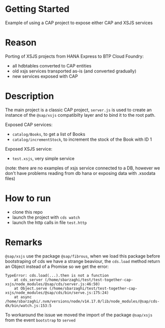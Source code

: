 # Getting Started

Example of using a CAP project to expose either CAP and XSJS services

# Reason 
Porting of XSJS projects from HANA Express to BTP Cloud Foundry:
- all hdbtables converted to CAP entities
- old xsjs services transported as-is (and converted gradually)
- new services exposed with CAP

# Description
The main project is a classic CAP project, `server.js` is used to create an instance of the `@sap/xsjs` compatibilty layer and to bind it to the root path.

Exposed CAP services:
- `catalog/Books`, to get a list of Books
- `catalog/incrementStock`, to increment the stock of the Book with ID 1

Exposed XSJS service:
- `test.xsjs`, very simple service 

(note: there are no examples of xsjs service connected to a DB, however we don't have problems reading from db hana or exposing data with .xsodata files)

# How to run
- clone this repo
- launch the project with `cds watch`
- launch the http calls in file `test.http`

# Remarks
`@sap/xsjs` use the package `@sap/fibrous`, when we load this package before bootstraping of cds we have a strange beaviour, the `cds.load` method return an Object instead of a Promise so we get the error:
```
TypeError: cds.load(...).then is not a function
    at cds_server (/home/sbarzaghi/test/test-together-cap-xsjs/node_modules/@sap/cds/server.js:46:50)
    at Object.serve (/home/sbarzaghi/test/test-together-cap-xsjs/node_modules/@sap/cds/bin/serve.js:175:24)
    at async /home/sbarzaghi/.nvm/versions/node/v14.17.0/lib/node_modules/@sap/cds-dk/bin/watch.js:153:5
```

To workaround the issue we moved the import of the package `@sap/xsjs` from the event `bootstrap` to `served`
